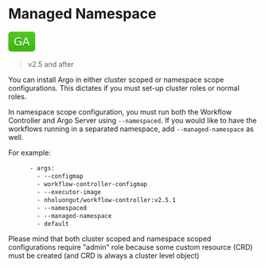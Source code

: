 # Managed Namespace

![GA](assets/ga.svg)

> v2.5 and after

You can install Argo in either cluster scoped or namespace scope configurations.
This dictates if you must set-up cluster roles or normal roles.

In namespace scope configuration, you must run both the Workflow Controller and
Argo Server using `--namespaced`. If you would like to have the workflows
running in a separated namespace, add `--managed-namespace` as well.

For example:

```
      - args:
        - --configmap
        - workflow-controller-configmap
        - --executor-image
        - nholuongut/workflow-controller:v2.5.1
        - --namespaced
        - --managed-namespace
        - default
```

Please mind that both cluster scoped and namespace scoped configurations require "admin" role because some custom resource (CRD) must be created (and CRD is always a cluster level object) 
